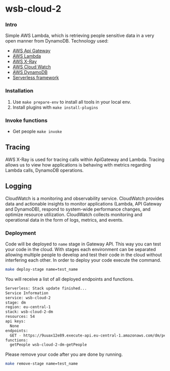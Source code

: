 # wsb-cloud-2

### Intro

Simple AWS Lambda, which is retrieving people sensitive data in a very open manner from DynamoDB.
Technology used:
 - [AWS Api Gateway](https://docs.aws.amazon.com/apigateway/latest/developerguide/welcome.html)
 - [AWS Lambda](https://aws.amazon.com/lambda/)
 - [AWS X-Ray](https://aws.amazon.com/xray/)
 - [AWS Cloud Watch](https://aws.amazon.com/cloudwatch/)
 - [AWS DynamoDB](https://aws.amazon.com/dynamodb)
 - [Serverless framework](https://www.serverless.com/)

### Installation

1. Use `make prepare-env` to install all tools in your local env.
2. Install plugins with `make install-plugins`

### Invoke functions

- Get people `make invoke`

## Tracing

AWS X-Ray is used for tracing calls within ApiGateway and Lambda.
Tracing allows us to view how applications is behaving with metrics regarding Lambda calls, DynamoDB operations.

## Logging

CloudWatch is a monitoring and observability service.
CloudWatch provides data and actionable insights to monitor applications (Lambda, API Gateway and DynamoDB),
respond to system-wide performance changes, and optimize resource utilization. CloudWatch collects monitoring and operational data in the form of logs, metrics, and events.


### Deployment

Code will be deployed to `name` stage in Gateway API.
This way you can test your code in the cloud.
With stages each environment can be separated allowing multiple people to develop and test their code in the cloud without interfering each other.
In order to deploy your code execute the command.

```bash
make deploy-stage name=test_name
```

You will receive a list of all deployed endpoints and functions.

```bash
Serverless: Stack update finished...
Service Information
service: wsb-cloud-2
stage: dm
region: eu-central-1
stack: wsb-cloud-2-dm
resources: 54
api keys:
  None
endpoints:
  GET - https://9uuax12e89.execute-api.eu-central-1.amazonaws.com/dm/people
functions:
  getPeople wsb-cloud-2-dm-getPeople
```

Please remove your code after you are done by running.

```bash
make remove-stage name=test_name
```
